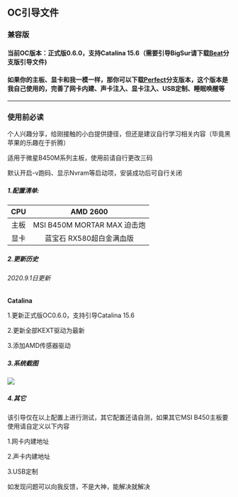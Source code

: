 ## OC引导文件

### 兼容版

#### 当前OC版本：正式版0.6.0，支持Catalina 15.6（需要引导BigSur请下载[Beat](https://github.com/MyBin97/OpneCore/tree/Beat)分支版引导文件)

#### 如果你的主板、显卡和我一模一样，那你可以下载[Perfect]()分支版本，这个版本是我自己使用的，完善了网卡内建、声卡注入、显卡注入、USB定制、睡眠唤醒等
----------------------

### 使用前必读

个人兴趣分享，给刚接触的小白提供捷径，但还是建议自行学习相关内容（毕竟黑苹果的乐趣在于折腾）

适用于微星B450M系列主板，使用前请自行更改三码

默认开启-v跑码、显示Nvram等启动项，安装成功后可自行关闭

##### 1.配置清单:

| CPU  |          AMD 2600           |
| :--: | :-------------------------: |
| 主板 | MSI B450M MORTAR MAX 迫击炮 |
| 显卡 |        蓝宝石 RX580超白金满血版         |

##### 2.更新历史

###### 2020.9.1日更新

**Catalina**

1.更新正式版OC0.6.0，支持引导Catalina 15.6

2.更新全部KEXT驱动为最新

3.添加AMD传感器驱动

##### 3.系统截图

![](https://qdall01.baidupcs.com/file/8461edb91o5fac94bd8c98fc9286987b?bkt=en-00f3aa810d089f20b45204e91e61a98e1995ed26b135a73b3104f31a3a63d4e28dec3b678c5b7faa4d8b4783ea52ca1d9708f56ab6db988c5a7ce88423ff59b9&fid=414463553-250528-768390084554009&time=1599015904&sign=FDTAXUGERLQlBHSKfW-DCb740ccc5511e5e8fedcff06b081203-sIaD%2B%2F1VPHsXlNam1GBxc0OAORM%3D&to=92&size=36470&sta_dx=36470&sta_cs=0&sta_ft=jpg&sta_ct=0&sta_mt=0&fm2=MH%2CXian%2CAnywhere%2C%2Canhui%2Cct&ctime=1599015897&mtime=1599015897&resv0=-1&resv1=0&resv2=rlim&resv3=5&resv4=36470&vuk=414463553&iv=-2&htype=&randtype=&newver=1&newfm=1&secfm=1&flow_ver=3&pkey=en-0d8fb8d761baf934921fad04b807ba08ec66c58808b7701f2287ca49a533c6db97ec2d510c84bf09557d9a2266e951c1d2d4eb1fc9e9c389305a5e1275657320&sl=81002574&expires=8h&rt=pr&r=236872701&vbdid=4239290275&fin=1.jpg&fn=1.jpg&rtype=1&dp-logid=5692953464093519668&dp-callid=0.1&hps=1&tsl=11&csl=58&fsl=-1&csign=ls%2FEEWYp8Pt9LKajDfuiglqWobw%3D&so=0&ut=8&uter=4&serv=0&uc=1311220622&ti=6271d6a92c89ad8b9b900bd321ed983dc4275f146dd9c56d&hflag=30&adg=c_9f00aa8488a7c365f5499f9dd24e23e1&reqlabel=250528_f_f9039db534591f824c57814b309ce56e_-1_cec8756af43fb7ca6f7f602c65c6ce9f&by=themis)

##### 4.其它

该引导仅在以上配置上进行测试，其它配置还请自测，如果其它MSI B450主板要使用请自定义以下内容

1.网卡内建地址

2.声卡内建地址

3.USB定制

如发现问题可以向我反馈，不是大神，能解决就解决
